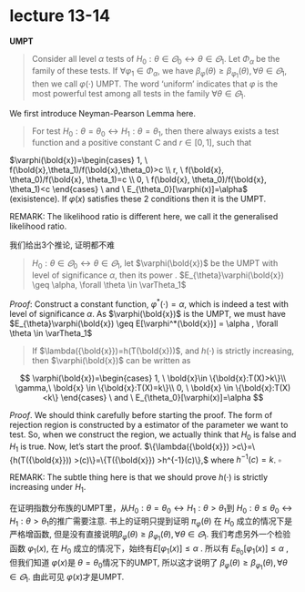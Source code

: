 # lecture 13-14

**UMPT**

> Consider all level $\alpha$ tests of $H_0: \theta \in \varTheta_0 \leftrightarrow \theta \in \varTheta_1$. Let $\Phi_\alpha$  be the family of these tests. If $\forall \varphi_1\in \Phi_\alpha$, we have $\beta_\varphi(\theta) \geq \beta_{\varphi_1}(\theta),\forall \theta \in \varTheta_1$, then we call $\varphi(\cdot)$  UMPT. The word ‘uniform’ indicates that $\varphi$ is the most powerful test among all tests in the family $\forall \theta \in \varTheta_1$.
> 

We first introduce Neyman-Pearson Lemma here.

> For test $H_0: \theta = \theta_0 \leftrightarrow H_1:\theta = \theta_1$, then there always exists a test function and a positive constant C and $r \in[0,1]$, such that
> 

 $\varphi(\bold{x})=\begin{cases}
1, \ f(\bold{x},\theta_1)/f(\bold{x},\theta_0)>c \\
r, \ f(\bold{x}, \theta_0)/f(\bold{x}, \theta_1)=c \\
0, \ f(\bold{x}, \theta_0)/f(\bold{x}, \theta_1)<c
\end{cases} \ and \  E_{\theta_0}[\varphi(x)]=\alpha$ (exisistence).  If $\varphi(x)$ satisfies these 2 conditions then it is the UMPT.

REMARK: The likelihood ratio is different here, we call it the generalised likelihood ratio.

我们给出3个推论, 证明都不难

> $H_0: \theta \in \varTheta_0 \leftrightarrow \theta \in \varTheta_1$, let $\varphi(\bold{x})$ be the UMPT with level of significance $\alpha$, then its power . $E_{\theta}\varphi(\bold{x}) \geq \alpha, \forall \theta \in \varTheta_1$
> 

$Proof:$ Construct a constant function, $\varphi^*(\cdot) = \alpha$, which is indeed a test with level of significance $\alpha$. As $\varphi(\bold{x})$ is the UMPT, we must have $E_{\theta}\varphi(\bold{x}) \geq E[\varphi^*(\bold{x})] = \alpha , \forall \theta \in \varTheta_1$

> If $\lambda({\bold{x}})=h(T(\bold{x}))$, and $h(\cdot )$ is strictly increasing, then $\varphi(\bold{x})$ can be written as
> 

$$
\varphi(\bold{x})=\begin{cases}
1, \ \bold{x}\in \{\bold{x}:T(X)>k\}\\
\gamma,\ \bold{x} \in  \{\bold{x}:T(X)=k\}\\
0, \ \bold{x} \in \{\bold{x}:T(X) <k\}
\end{cases} \ and \  E_{\theta_0}[\varphi(x)]=\alpha
$$

$Proof.$ We should think carefully before starting the proof. The form of rejection region is constructed by a estimator of the parameter we want to test. So, when we construct the region, we actually think that $H_0$ is false and $H_1$  is true. Now, let’s start the proof.  $\{\lambda({\bold{x}}) >c\}=\{h(T({\bold{x}})) >(c)\}=\{T({\bold{x}}) >h^{-1}(c)\},$ where $h^{-1}(c)=k$.       $\square$

REMARK: The subtle thing here is that we should prove $h(\cdot)$ is strictly increasing under $H_1$.

在证明指数分布族的UMPT里，从$H_0: \theta = \theta_0 \leftrightarrow H_1:\theta > \theta_1$到 $H_0: \theta \leq \theta_0 \leftrightarrow H_1:\theta > \theta_1$的推广需要注意. 书上的证明只提到证明 $\pi_\varphi(\theta)$ 在 $H_0$ 成立的情况下是严格增函数, 但是没有直接说明$\beta_\varphi(\theta) \geq \beta_{\varphi_1}(\theta),\forall \theta \in \varTheta_1$. 我们考虑另外一个检验函数 $\varphi_1(x)$, 在 $H_0$ 成立的情况下，始终有$E[\varphi_1(x)] \leq \alpha$ . 所以有 $E_{\theta_0}[\varphi_1(x)] \leq \alpha$ , 但我们知道 $\varphi(x)$是 $\theta =\theta _0$情况下的UMPT, 所以这才说明了 $\beta_\varphi(\theta) \geq \beta_{\varphi_1}(\theta),\forall \theta \in \varTheta_1$. 由此可见 $\varphi(x)$才是UMPT.